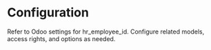 # Configuration

Refer to Odoo settings for hr_employee_id. Configure related models, access rights, and options as needed.

